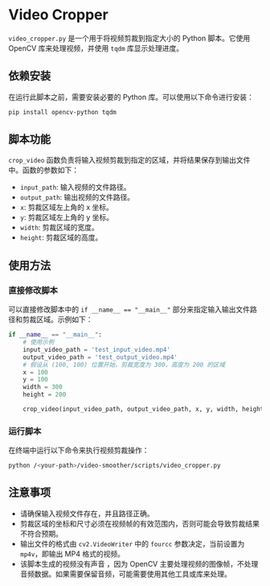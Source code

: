 # Video Cropper

`video_cropper.py` 是一个用于将视频剪裁到指定大小的 Python 脚本。它使用 OpenCV 库来处理视频，并使用 `tqdm` 库显示处理进度。

## 依赖安装
在运行此脚本之前，需要安装必要的 Python 库。可以使用以下命令进行安装：
```bash
pip install opencv-python tqdm
```

## 脚本功能
`crop_video` 函数负责将输入视频剪裁到指定的区域，并将结果保存到输出文件中。函数的参数如下：
- `input_path`: 输入视频的文件路径。
- `output_path`: 输出视频的文件路径。
- `x`: 剪裁区域左上角的 x 坐标。
- `y`: 剪裁区域左上角的 y 坐标。
- `width`: 剪裁区域的宽度。
- `height`: 剪裁区域的高度。

## 使用方法
### 直接修改脚本
可以直接修改脚本中的 `if __name__ == "__main__"` 部分来指定输入输出文件路径和剪裁区域。示例如下：
```python
if __name__ == "__main__":
    # 使用示例
    input_video_path = 'test_input_video.mp4'
    output_video_path = 'test_output_video.mp4'
    # 假设从 (100, 100) 位置开始，剪裁宽度为 300，高度为 200 的区域
    x = 100
    y = 100
    width = 300
    height = 200

    crop_video(input_video_path, output_video_path, x, y, width, height)
```

### 运行脚本
在终端中运行以下命令来执行视频剪裁操作：
```bash
python /<your-path>/video-smoother/scripts/video_cropper.py
```

## 注意事项
- 请确保输入视频文件存在，并且路径正确。
- 剪裁区域的坐标和尺寸必须在视频帧的有效范围内，否则可能会导致剪裁结果不符合预期。
- 输出文件的格式由 `cv2.VideoWriter` 中的 `fourcc` 参数决定，当前设置为 `mp4v`，即输出 MP4 格式的视频。
- 该脚本生成的视频没有声音 ，因为 OpenCV 主要处理视频的图像帧，不处理音频数据。如果需要保留音频，可能需要使用其他工具或库来处理。